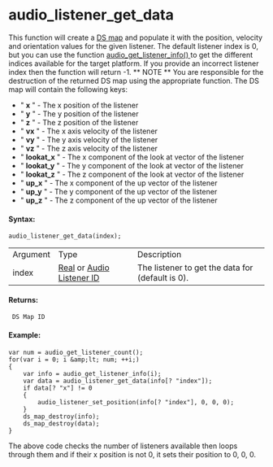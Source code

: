 # audio_listener_get_data

This function will create a [DS
map](../../../Data_Structures/DS_Maps/DS_Maps) and populate it with
the position, velocity and orientation values for the given listener.
The default listener index is 0, but you can use the function [
audio_get_listener_info() ](audio_get_listener_info) to get the
different indices available for the target platform. If you provide an
incorrect listener index then the function will return -1. ** NOTE **
You are responsible for the destruction of the returned DS map using the
appropriate function. The DS map will contain the following keys:

-   " **x** " - The x position of the listener
-   " **y** " - The y position of the listener
-   " **z** " - The z position of the listener
-   " **vx** " - The x axis velocity of the listener
-   " **vy** " - The y axis velocity of the listener
-   " **vz** " - The z axis velocity of the listener
-   " **lookat_x** " - The x component of the look at vector of the
    listener
-   " **lookat_y** " - The y component of the look at vector of the
    listener
-   " **lookat_z** " - The z component of the look at vector of the
    listener
-   " **up_x** " - The x component of the up vector of the listener
-   " **up_y** " - The y component of the up vector of the listener
-   " **up_z** " - The z component of the up vector of the listener

#### Syntax:

``` gml
audio_listener_get_data(index);
```

|          |                                                                                                                                                                                                                    |                                                  |
|----------|--------------------------------------------------------------------------------------------------------------------------------------------------------------------------------------------------------------------|--------------------------------------------------|
| Argument | Type                                                                                                                                                                                                               | Description                                      |
| index    |  [Real](../../../../../../GameMaker_Language/GML_Overview/Data_Types) or [Audio Listener ID](../../../../../../GameMaker_Language/GML_Reference/Asset_Management/Audio/Audio_Listeners/Audio_Listeners)    | The listener to get the data for (default is 0). |

#### Returns:

``` gml
 DS Map ID
```

#### Example:

``` gml
var num = audio_get_listener_count();
for(var i = 0; i &amp;lt; num; ++i;)
{
    var info = audio_get_listener_info(i);
    var data = audio_listener_get_data(info[? "index"]);
    if data[? "x"] != 0
    {
        audio_listener_set_position(info[? "index"], 0, 0, 0);
    }
    ds_map_destroy(info);
    ds_map_destroy(data);
}
```

The above code checks the number of listeners available then loops
through them and if their x position is not 0, it sets their position to
0, 0, 0.
